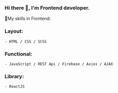 ### Hi there 👋, I'm Frontend developer.

🌱My skills in Frontend:
  ### Layout: 
    - HTML / CSS / SCSS
  ### Functional: 
    - JavaScript / REST Api / Firebase / Axios / AJAX
  ### Library: 
    - ReactJS
